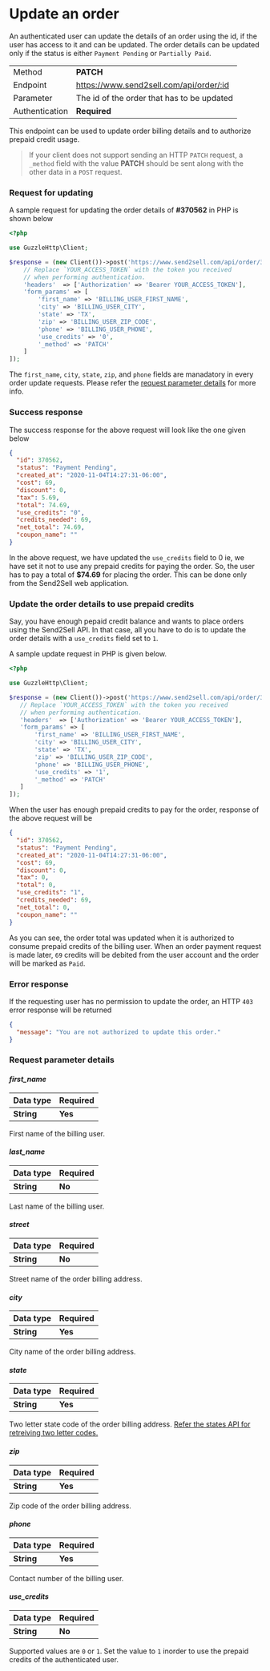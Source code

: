 # Update an order

An authenticated user can update the details of an order using the id, if the user has access to it and can be updated. The order details can be updated only if the status is either `Payment Pending` or `Partially Paid`.

|                |                                            |
| -------------- | ------------------------------------------ |
| Method         | **PATCH**                                  |
| Endpoint       | https://www.send2sell.com/api/order/:id    |
| Parameter      | The id of the order that has to be updated |
| Authentication | **Required**                               |

This endpoint can be used to update order billing details and to authorize prepaid credit usage.

> If your client does not support sending an HTTP `PATCH` request, a `_method` field with the value **PATCH** should be sent along with the other data in a `POST` request.

### Request for updating

A sample request for updating the order details of **#370562** in PHP is shown below

```php
<?php

use GuzzleHttp\Client;

$response = (new Client())->post('https://www.send2sell.com/api/order/370562', [
    // Replace `YOUR_ACCESS_TOKEN` with the token you received
    // when performing authentication.
    'headers'  => ['Authorization' => 'Bearer YOUR_ACCESS_TOKEN'],
    'form_params' => [
        'first_name' => 'BILLING_USER_FIRST_NAME',
        'city' => 'BILLING_USER_CITY',
        'state' => 'TX',
        'zip' => 'BILLING_USER_ZIP_CODE',
        'phone' => 'BILLING_USER_PHONE',
        'use_credits' => '0',
        '_method' => 'PATCH'
    ]
]);
```

The `first_name`, `city`, `state`, `zip`, and `phone` fields are manadatory in every order update requests. Please refer the [request parameter details](#request-parameter-details) for more info.

### Success response

The success response for the above request will look like the one given below

```json
{
  "id": 370562,
  "status": "Payment Pending",
  "created_at": "2020-11-04T14:27:31-06:00",
  "cost": 69,
  "discount": 0,
  "tax": 5.69,
  "total": 74.69,
  "use_credits": "0",
  "credits_needed": 69,
  "net_total": 74.69,
  "coupon_name": ""
}
```

In the above request, we have updated the `use_credits` field to 0 ie, we have set it not to use any prepaid credits for paying the order. So, the user has to pay a total of **$74.69** for placing the order. This can be done only from the Send2Sell web application.

### Update the order details to use prepaid credits

Say, you have enough pepaid credit balance and wants to place orders using the Send2Sell API. In that case, all you have to do is to update the order details with a `use_credits` field set to `1`.

A sample update request in PHP is given below.

```php
<?php

use GuzzleHttp\Client;

$response = (new Client())->post('https://www.send2sell.com/api/order/370562', [
   // Replace `YOUR_ACCESS_TOKEN` with the token you received
   // when performing authentication.
   'headers'  => ['Authorization' => 'Bearer YOUR_ACCESS_TOKEN'],
   'form_params' => [
       'first_name' => 'BILLING_USER_FIRST_NAME',
       'city' => 'BILLING_USER_CITY',
       'state' => 'TX',
       'zip' => 'BILLING_USER_ZIP_CODE',
       'phone' => 'BILLING_USER_PHONE',
       'use_credits' => '1',
       '_method' => 'PATCH'
   ]
]);
```

When the user has enough prepaid credits to pay for the order, response of the above request will be

```json
{
  "id": 370562,
  "status": "Payment Pending",
  "created_at": "2020-11-04T14:27:31-06:00",
  "cost": 69,
  "discount": 0,
  "tax": 0,
  "total": 0,
  "use_credits": "1",
  "credits_needed": 69,
  "net_total": 0,
  "coupon_name": ""
}
```

As you can see, the order total was updated when it is authorized to consume prepaid credits of the billing user. When an order payment request is made later, `69` credits will be debited from the user account and the order will be marked as `Paid`.

### Error response

If the requesting user has no permission to update the order, an HTTP `403` error response will be returned

```json
{
  "message": "You are not authorized to update this order."
}
```

### Request parameter details

#### _first_name_

| Data type  | Required |
| :--------- | :------- |
| **String** | **Yes**  |

First name of the billing user.

#### _last_name_

| Data type  | Required |
| :--------- | :------- |
| **String** | **No**   |

Last name of the billing user.

#### _street_

| Data type  | Required |
| :--------- | :------- |
| **String** | **No**   |

Street name of the order billing address.

#### _city_

| Data type  | Required |
| :--------- | :------- |
| **String** | **Yes**  |

City name of the order billing address.

#### _state_

| Data type  | Required |
| :--------- | :------- |
| **String** | **Yes**  |

Two letter state code of the order billing address. [Refer the states API for retreiving two letter codes.](https://github.com/kaysy-io/send2sell-api/blob/main/docs/states/retreive.md)

#### _zip_

| Data type  | Required |
| :--------- | :------- |
| **String** | **Yes**  |

Zip code of the order billing address.

#### _phone_

| Data type  | Required |
| :--------- | :------- |
| **String** | **Yes**  |

Contact number of the billing user.

#### _use_credits_

| Data type  | Required |
| :--------- | :------- |
| **String** | **No**   |

Supported values are `0` or `1`. Set the value to `1` inorder to use the prepaid credits of the authenticated user.
